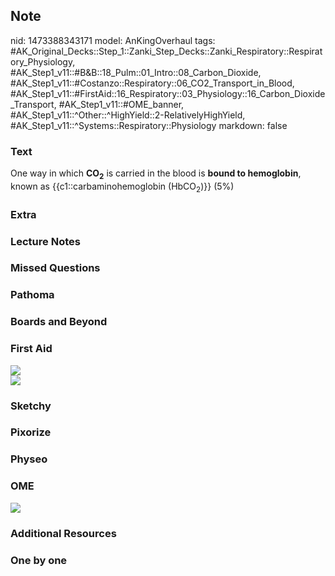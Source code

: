 ## Note
nid: 1473388343171
model: AnKingOverhaul
tags: #AK_Original_Decks::Step_1::Zanki_Step_Decks::Zanki_Respiratory::Respiratory_Physiology, #AK_Step1_v11::#B&B::18_Pulm::01_Intro::08_Carbon_Dioxide, #AK_Step1_v11::#Costanzo::Respiratory::06_CO2_Transport_in_Blood, #AK_Step1_v11::#FirstAid::16_Respiratory::03_Physiology::16_Carbon_Dioxide_Transport, #AK_Step1_v11::#OME_banner, #AK_Step1_v11::^Other::^HighYield::2-RelativelyHighYield, #AK_Step1_v11::^Systems::Respiratory::Physiology
markdown: false

### Text
<div>
  One way in which <b>CO</b><sub style="font-weight: bold;">2</sub>
  is carried in the blood is <b>bound to hemoglobin</b>, known as
  {{c1::carbaminohemoglobin (HbCO<sub>2</sub>)}} (5%)
</div>

### Extra


### Lecture Notes


### Missed Questions


### Pathoma


### Boards and Beyond


### First Aid
<img src="tmpLH5Z0D.png">
<div><img src="tmpsfgBgr.png"></div>

### Sketchy


### Pixorize


### Physeo


### OME
<div class="ome-widget">
  <a href="https://onlinemeded.org?ref=anki"><img src=
  "_OME_AnkiFlashcards_General_7.png"></a>
</div>

### Additional Resources


### One by one

